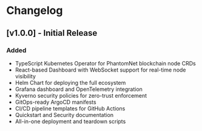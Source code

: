 # Changelog

## [v1.0.0] - Initial Release

### Added
- TypeScript Kubernetes Operator for PhantomNet blockchain node CRDs
- React-based Dashboard with WebSocket support for real-time node visibility
- Helm Chart for deploying the full ecosystem
- Grafana dashboard and OpenTelemetry integration
- Kyverno security policies for zero-trust enforcement
- GitOps-ready ArgoCD manifests
- CI/CD pipeline templates for GitHub Actions
- Quickstart and Security documentation
- All-in-one deployment and teardown scripts